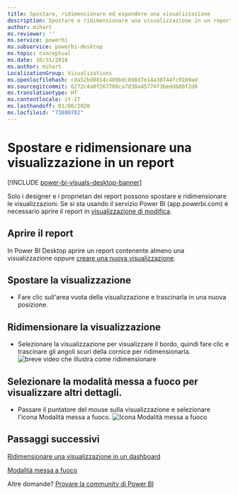```yaml
---
title: Spostare, ridimensionare ed espandere una visualizzazione
description: Spostare e ridimensionare una visualizzazione in un report nel servizio Power BI e in Power BI Desktop
author: mihart
ms.reviewer: ''
ms.service: powerbi
ms.subservice: powerbi-desktop
ms.topic: conceptual
ms.date: 10/31/2018
ms.author: mihart
LocalizationGroup: Visualizations
ms.openlocfilehash: cda52bd8814c409bdc8d8d7e14a30744fc91b9ad
ms.sourcegitcommit: 6272c4a0f267708ca7d38a45774f3bedd680f2d6
ms.translationtype: HT
ms.contentlocale: it-IT
ms.lasthandoff: 01/06/2020
ms.locfileid: "73880782"
---
```

# <a name="move-and-resize-a-visualization-in-a-report"></a>Spostare e ridimensionare una visualizzazione in un report

[!INCLUDE [power-bi-visuals-desktop-banner](../includes/power-bi-visuals-desktop-banner.md)]

Solo i designer e i proprietari dei report possono spostare e ridimensionare le visualizzazioni. Se si sta usando il servizio Power BI (app.powerbi.com) è necessario aprire il report in [visualizzazione di modifica](../service-interact-with-a-report-in-editing-view.md). 

## <a name="open-the-report"></a>Aprire il report
In Power BI Desktop aprire un report contenente almeno una visualizzazione oppure [creare una nuova visualizzazione](power-bi-report-add-visualizations-i.md). 

## <a name="move-the-visualization"></a>Spostare la visualizzazione
* Fare clic sull'area vuota della visualizzazione e trascinarla in una nuova posizione.

## <a name="resize-the-visualization"></a>Ridimensionare la visualizzazione
* Selezionare la visualizzazione per visualizzare il bordo, quindi fare clic e trascinare gli angoli scuri della cornice per ridimensionarla.  
  ![breve video che illustra come ridimensionare](media/power-bi-visualization-move-and-resize/untitled.gif)

## <a name="select-focus-mode-to-see-more-detail"></a>Selezionare la modalità messa a fuoco per visualizzare altri dettagli.
* Passare il puntatore del mouse sulla visualizzazione e selezionare l'icona Modalità messa a fuoco.
  ![Icona Modalità messa a fuoco](media/power-bi-visualization-move-and-resize/pbi_popouticon.jpg)

## <a name="next-steps"></a>Passaggi successivi
[Ridimensionare una visualizzazione in un dashboard](../service-dashboard-edit-tile.md)  

[Modalità messa a fuoco](../consumer/end-user-focus.md)

Altre domande? [Provare la community di Power BI](https://community.powerbi.com/)